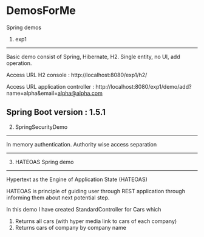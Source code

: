 # DemosForMe
Spring demos

1. exp1
-----------------------------------------------------------------------------------------
Basic demo consist of Spring, Hibernate, H2.
Single entity, no UI, add operation.

Access URL H2 console : http://localhost:8080/exp1/h2/

Access URL application controller : http://localhost:8080/exp1/demo/add?name=alpha&email=alpha@alpha.com

Spring Boot version : 1.5.1
--------------------------------------------------------------------------------------------
2. SpringSecurityDemo
--------------------------------------------------------------------------------------------
In memory authentication.
Authority wise access separation

--------------------------------------------------------------------------------------------
3. HATEOAS Spring demo
--------------------------------------------------------------------------------------------
Hypertext as the Engine of Application State (HATEOAS)

HATEOAS is principle of guiding user through REST application through informing them about next potential step.

In this demo I have created StandardController for Cars which

1. Returns all cars (with hyper media link to cars of each company)
2. Returns cars of company by company name
